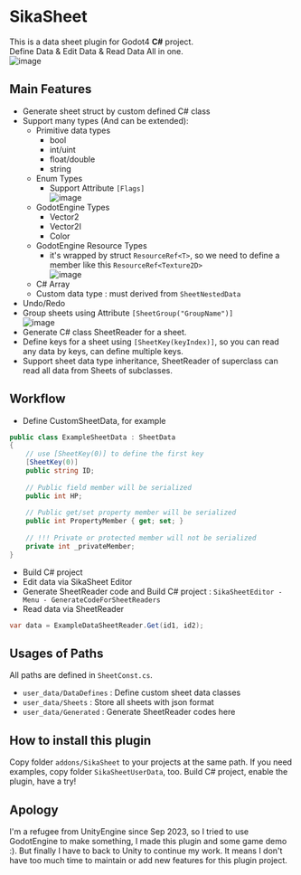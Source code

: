 # SikaSheet  
This is a data sheet plugin for Godot4 **C#** project.  
Define Data & Edit Data & Read Data All in one.  
![image](https://github.com/Jamesika/SikaSheet/assets/23502082/c8b0c98d-d92d-4bc7-a120-1e1594f138fb)


## Main Features
- Generate sheet struct by custom defined C# class
- Support many types (And can be extended):
	- Primitive data types
 		- bool
		- int/uint
  		- float/double 
		- string
 	- Enum Types
  		- Support Attribute `[Flags]`  
    		![image](https://github.com/Jamesika/SikaSheet/assets/23502082/516408e3-fe2d-4807-9502-c52d05ce21a6)
  	- GodotEngine Types
  		- Vector2
  	 	- Vector2I
  	  	- Color
  	- GodotEngine Resource Types
  		- it's wrapped by struct `ResourceRef<T>`, so we need to define a member like this `ResourceRef<Texture2D>`  
  	   	![image](https://github.com/Jamesika/SikaSheet/assets/23502082/098f25ba-d758-4b02-ad14-6b27ba21b81b)
	- C# Array
 	- Custom data type : must derived from `SheetNestedData`
- Undo/Redo
- Group sheets using Attribute `[SheetGroup("GroupName")]`  
![image](https://github.com/Jamesika/SikaSheet/assets/23502082/06d5a663-fbfa-4a4a-8630-c4cd1c078c91)
- Generate C# class SheetReader for a sheet.
- Define keys for a sheet using `[SheetKey(keyIndex)]`, so you can read any data by keys, can define multiple keys.
- Support sheet data type inheritance, SheetReader of superclass can read all data from Sheets of subclasses.

## Workflow
- Define CustomSheetData, for example
```csharp
public class ExampleSheetData : SheetData
{
	// use [SheetKey(0)] to define the first key
	[SheetKey(0)]
	public string ID;
	
	// Public field member will be serialized
	public int HP;
	
	// Public get/set property member will be serialized
	public int PropertyMember { get; set; }
	
	// !!! Private or protected member will not be serialized
	private int _privateMember;
}
```

- Build C# project
- Edit data via SikaSheet Editor
- Generate SheetReader code and Build C# project : `SikaSheetEditor - Menu - GenerateCodeForSheetReaders`
- Read data via SheetReader
```cs
var data = ExampleDataSheetReader.Get(id1, id2);
```

## Usages of Paths
All paths are defined in `SheetConst.cs`.
- `user_data/DataDefines` : Define custom sheet data classes
- `user_data/Sheets` : Store all sheets with json format  
- `user_data/Generated` : Generate SheetReader codes here

## How to install this plugin
Copy folder `addons/SikaSheet` to your projects at the same path.
If you need examples, copy folder `SikaSheetUserData`, too.
Build C# project, enable the plugin, have a try!

## Apology
I'm a refugee from UnityEngine since Sep 2023, so I tried to use GodotEngine to make something, I made this plugin and some game demo :).
But finally I have to back to Unity to continue my work. It means I don't have too much time to maintain or add new features for this plugin project.

